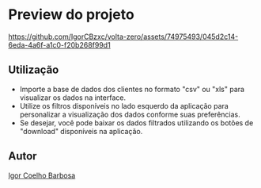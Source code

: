# Preview do projeto


https://github.com/IgorCBzxc/volta-zero/assets/74975493/045d2c14-6eda-4a6f-a1c0-f20b268f99d1

## Utilização

* Importe a base de dados dos clientes no formato "csv" ou "xls" para visualizar os dados na interface.
* Utilize os filtros disponíveis no lado esquerdo da aplicação para personalizar a visualização dos dados conforme suas preferências.
* Se desejar, você pode baixar os dados filtrados utilizando os botões de "download" disponíveis na aplicação.


## Autor


[Igor Coelho Barbosa](https://www.linkedin.com/in/igor-coelho-barbosa/)


